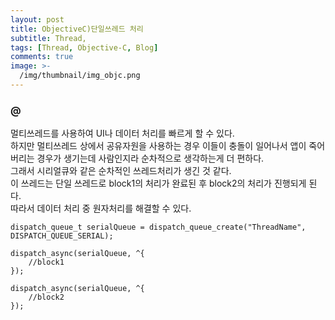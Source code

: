 ```yaml
---
layout: post
title: ObjectiveC)단일쓰레드 처리
subtitle: Thread,
tags: [Thread, Objective-C, Blog]
comments: true
image: >-
  /img/thumbnail/img_objc.png
---
```


### @
멀티쓰레드를 사용하여 UI나 데이터 처리를 빠르게 할 수 있다. <br>
하지만 멀티쓰레드 상에서 공유자원을 사용하는 경우 이들이 충돌이 일어나서 앱이 죽어버리는 경우가 생기는데
사람인지라 순차적으로 생각하는게 더 편하다. <br>
그래서 시리얼큐와 같은 순차적인 쓰레드처리가 생긴 것 같다. <br>
이 쓰레드는 단일 쓰레드로 block1의 처리가 완료된 후 block2의 처리가 진행되게 된다. <br>
따라서 데이터 처리 중 원자처리를 해결할 수 있다.

```objc
dispatch_queue_t serialQueue = dispatch_queue_create("ThreadName", DISPATCH_QUEUE_SERIAL);

dispatch_async(serialQueue, ^{
    //block1
});

dispatch_async(serialQueue, ^{
    //block2
});
```
